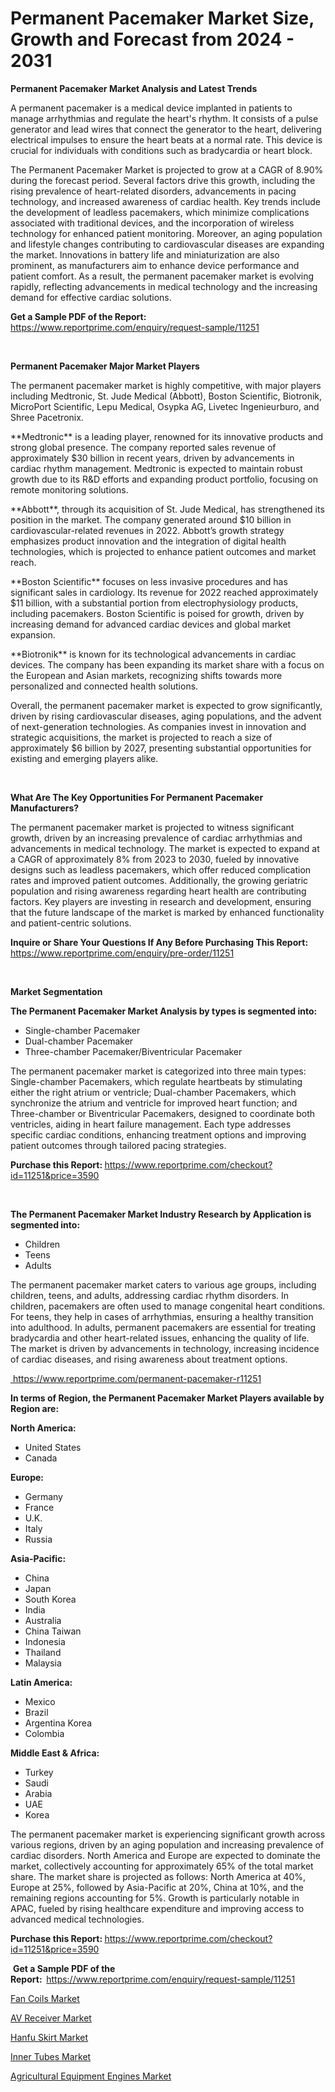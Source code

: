 <p><h1>Permanent Pacemaker Market Size, Growth and Forecast from 2024 - 2031</h1></p><p><strong>Permanent Pacemaker Market Analysis and Latest Trends</strong></p>
<p><p>A permanent pacemaker is a medical device implanted in patients to manage arrhythmias and regulate the heart's rhythm. It consists of a pulse generator and lead wires that connect the generator to the heart, delivering electrical impulses to ensure the heart beats at a normal rate. This device is crucial for individuals with conditions such as bradycardia or heart block.</p><p>The Permanent Pacemaker Market is projected to grow at a CAGR of 8.90% during the forecast period. Several factors drive this growth, including the rising prevalence of heart-related disorders, advancements in pacing technology, and increased awareness of cardiac health. Key trends include the development of leadless pacemakers, which minimize complications associated with traditional devices, and the incorporation of wireless technology for enhanced patient monitoring. Moreover, an aging population and lifestyle changes contributing to cardiovascular diseases are expanding the market. Innovations in battery life and miniaturization are also prominent, as manufacturers aim to enhance device performance and patient comfort. As a result, the permanent pacemaker market is evolving rapidly, reflecting advancements in medical technology and the increasing demand for effective cardiac solutions.</p></p>
<p><strong>Get a Sample PDF of the Report:&nbsp;</strong> <a href="https://www.reportprime.com/enquiry/request-sample/11251?utm_campaign=103&utm_medium=2&utm_source=Github&utm_content=ia&utm_term=30112024&utm_id=permanent-pacemaker">https://www.reportprime.com/enquiry/request-sample/11251</a></p>
<p>&nbsp;</p>
<p><strong>Permanent Pacemaker Major Market Players</strong></p>
<p><p>The permanent pacemaker market is highly competitive, with major players including Medtronic, St. Jude Medical (Abbott), Boston Scientific, Biotronik, MicroPort Scientific, Lepu Medical, Osypka AG, Livetec Ingenieurburo, and Shree Pacetronix.</p><p>**Medtronic** is a leading player, renowned for its innovative products and strong global presence. The company reported sales revenue of approximately $30 billion in recent years, driven by advancements in cardiac rhythm management. Medtronic is expected to maintain robust growth due to its R&D efforts and expanding product portfolio, focusing on remote monitoring solutions.</p><p>**Abbott**, through its acquisition of St. Jude Medical, has strengthened its position in the market. The company generated around $10 billion in cardiovascular-related revenues in 2022. Abbott’s growth strategy emphasizes product innovation and the integration of digital health technologies, which is projected to enhance patient outcomes and market reach.</p><p>**Boston Scientific** focuses on less invasive procedures and has significant sales in cardiology. Its revenue for 2022 reached approximately $11 billion, with a substantial portion from electrophysiology products, including pacemakers. Boston Scientific is poised for growth, driven by increasing demand for advanced cardiac devices and global market expansion.</p><p>**Biotronik** is known for its technological advancements in cardiac devices. The company has been expanding its market share with a focus on the European and Asian markets, recognizing shifts towards more personalized and connected health solutions.</p><p>Overall, the permanent pacemaker market is expected to grow significantly, driven by rising cardiovascular diseases, aging populations, and the advent of next-generation technologies. As companies invest in innovation and strategic acquisitions, the market is projected to reach a size of approximately $6 billion by 2027, presenting substantial opportunities for existing and emerging players alike.</p></p>
<p>&nbsp;</p>
<p><strong>What Are The Key Opportunities For Permanent Pacemaker Manufacturers?</strong></p>
<p><p>The permanent pacemaker market is projected to witness significant growth, driven by an increasing prevalence of cardiac arrhythmias and advancements in medical technology. The market is expected to expand at a CAGR of approximately 8% from 2023 to 2030, fueled by innovative designs such as leadless pacemakers, which offer reduced complication rates and improved patient outcomes. Additionally, the growing geriatric population and rising awareness regarding heart health are contributing factors. Key players are investing in research and development, ensuring that the future landscape of the market is marked by enhanced functionality and patient-centric solutions.</p></p>
<p><strong>Inquire or Share Your Questions If Any Before Purchasing This Report:</strong> <a href="https://www.reportprime.com/enquiry/pre-order/11251?utm_campaign=103&utm_medium=2&utm_source=Github&utm_content=ia&utm_term=30112024&utm_id=permanent-pacemaker">https://www.reportprime.com/enquiry/pre-order/11251</a></p>
<p>&nbsp;</p>
<p><strong>Market Segmentation</strong></p>
<p><strong>The Permanent Pacemaker Market Analysis by types is segmented into:</strong></p>
<p><ul><li>Single-chamber Pacemaker</li><li>Dual-chamber Pacemaker</li><li>Three-chamber Pacemaker/Biventricular Pacemaker</li></ul></p>
<p><p>The permanent pacemaker market is categorized into three main types: Single-chamber Pacemakers, which regulate heartbeats by stimulating either the right atrium or ventricle; Dual-chamber Pacemakers, which synchronize the atrium and ventricle for improved heart function; and Three-chamber or Biventricular Pacemakers, designed to coordinate both ventricles, aiding in heart failure management. Each type addresses specific cardiac conditions, enhancing treatment options and improving patient outcomes through tailored pacing strategies.</p></p>
<p><strong>Purchase this Report:&nbsp;</strong><a href="https://www.reportprime.com/checkout?id=11251&price=3590&utm_campaign=103&utm_medium=2&utm_source=Github&utm_content=ia&utm_term=30112024&utm_id=permanent-pacemaker">https://www.reportprime.com/checkout?id=11251&price=3590</a></p>
<p>&nbsp;</p>
<p><strong>The Permanent Pacemaker Market Industry Research by Application is segmented into:</strong></p>
<p><ul><li>Children</li><li>Teens</li><li>Adults</li></ul></p>
<p><p>The permanent pacemaker market caters to various age groups, including children, teens, and adults, addressing cardiac rhythm disorders. In children, pacemakers are often used to manage congenital heart conditions. For teens, they help in cases of arrhythmias, ensuring a healthy transition into adulthood. In adults, permanent pacemakers are essential for treating bradycardia and other heart-related issues, enhancing the quality of life. The market is driven by advancements in technology, increasing incidence of cardiac diseases, and rising awareness about treatment options.</p></p>
<p><a href="https://www.reportprime.com/permanent-pacemaker-r11251?utm_campaign=103&utm_medium=2&utm_source=Github&utm_content=ia&utm_term=30112024&utm_id=permanent-pacemaker">&nbsp;https://www.reportprime.com/permanent-pacemaker-r11251</a></p>
<p><strong>In terms of Region, the Permanent Pacemaker Market Players available by Region are:</strong></p>
<p>
    <p> <strong> North America: </strong>
        <ul>
            <li>United States</li>
            <li>Canada</li>
        </ul>
        </p> 
    <p> <strong> Europe: </strong>
        <ul>
            <li>Germany</li>
            <li>France</li>
            <li>U.K.</li>
            <li>Italy</li>
            <li>Russia</li>
        </ul>
        </p> 
    <p> <strong> Asia-Pacific: </strong>
        <ul>
            <li>China</li>
            <li>Japan</li>
            <li>South Korea</li>
            <li>India</li>
            <li>Australia</li>
            <li>China Taiwan</li>
            <li>Indonesia</li>
            <li>Thailand</li>
            <li>Malaysia</li>
        </ul>
        </p> 
    <p> <strong> Latin America: </strong>
        <ul>
            <li>Mexico</li>
            <li>Brazil</li>
            <li>Argentina Korea</li>
            <li>Colombia</li>
        </ul>
        </p> 
    <p> <strong> Middle East & Africa: </strong>
        <ul>
            <li>Turkey</li>
            <li>Saudi</li>
            <li>Arabia</li>
            <li>UAE</li>
            <li>Korea</li>
        </ul>
    </p>
    </p>
<p><p>The permanent pacemaker market is experiencing significant growth across various regions, driven by an aging population and increasing prevalence of cardiac disorders. North America and Europe are expected to dominate the market, collectively accounting for approximately 65% of the total market share. The market share is projected as follows: North America at 40%, Europe at 25%, followed by Asia-Pacific at 20%, China at 10%, and the remaining regions accounting for 5%. Growth is particularly notable in APAC, fueled by rising healthcare expenditure and improving access to advanced medical technologies.</p></p>
<p><strong>Purchase this Report: </strong><a href="https://www.reportprime.com/checkout?id=11251&price=3590&utm_campaign=103&utm_medium=2&utm_source=Github&utm_content=ia&utm_term=30112024&utm_id=permanent-pacemaker">https://www.reportprime.com/checkout?id=11251&price=3590</a></p>
<p>&nbsp;<strong>Get a Sample PDF of the Report:&nbsp;&nbsp;</strong><a href="https://www.reportprime.com/enquiry/request-sample/11251?utm_campaign=103&utm_medium=2&utm_source=Github&utm_content=ia&utm_term=30112024&utm_id=permanent-pacemaker">https://www.reportprime.com/enquiry/request-sample/11251</a></p>
<p><strong></strong></p>
<p><p><a href="https://www.linkedin.com/pulse/fan-coils-mosaic-piecing-together-global-market-dynamics-2024-2031-hw09c?utm_campaign=103&utm_medium=2&utm_source=Github&utm_content=ia&utm_term=30112024&utm_id=permanent-pacemaker">Fan Coils Market</a></p><p><a href="https://www.linkedin.com/pulse/av-receiver-market-consolidation-impact-structure-2024-2031-lgffc?utm_campaign=103&utm_medium=2&utm_source=Github&utm_content=ia&utm_term=30112024&utm_id=permanent-pacemaker">AV Receiver Market</a></p><p><a href="https://issuu.com/reportprime-2/docs/hanfu-skirt-market-size-2030.pptx?utm_campaign=103&utm_medium=2&utm_source=Github&utm_content=ia&utm_term=30112024&utm_id=permanent-pacemaker">Hanfu Skirt Market</a></p><p><a href="https://www.linkedin.com/pulse/consumer-behavior-shifts-inner-tubes-market-demand-analysis-mltnc?utm_campaign=103&utm_medium=2&utm_source=Github&utm_content=ia&utm_term=30112024&utm_id=permanent-pacemaker">Inner Tubes Market</a></p><p><a href="https://issuu.com/reportprime-2/docs/agricultural-equipment-engines-market-size-2030.pp?utm_campaign=103&utm_medium=2&utm_source=Github&utm_content=ia&utm_term=30112024&utm_id=permanent-pacemaker">Agricultural Equipment Engines Market</a></p></p>